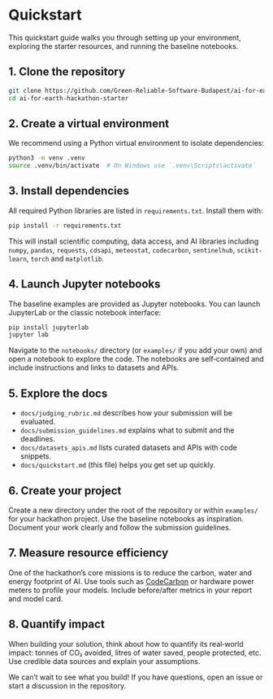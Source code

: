# Quickstart

This quickstart guide walks you through setting up your environment, exploring the starter resources, and running the baseline notebooks.

## 1. Clone the repository

```bash
git clone https://github.com/Green-Reliable-Software-Budapest/ai-for-earth-hackathon-starter.git
cd ai-for-earth-hackathon-starter
```

## 2. Create a virtual environment

We recommend using a Python virtual environment to isolate dependencies:

```bash
python3 -m venv .venv
source .venv/bin/activate  # On Windows use `.venv\Scripts\activate`
```

## 3. Install dependencies

All required Python libraries are listed in `requirements.txt`. Install them with:

```bash
pip install -r requirements.txt
```

This will install scientific computing, data access, and AI libraries including `numpy`, `pandas`, `requests`, `cdsapi`, `meteostat`, `codecarbon`, `sentinelhub`, `scikit-learn`, `torch` and `matplotlib`.

## 4. Launch Jupyter notebooks

The baseline examples are provided as Jupyter notebooks. You can launch JupyterLab or the classic notebook interface:

```bash
pip install jupyterlab
jupyter lab
```

Navigate to the `notebooks/` directory (or `examples/` if you add your own) and open a notebook to explore the code. The notebooks are self‑contained and include instructions and links to datasets and APIs.

## 5. Explore the docs

- `docs/judging_rubric.md` describes how your submission will be evaluated.
- `docs/submission_guidelines.md` explains what to submit and the deadlines.
- `docs/datasets_apis.md` lists curated datasets and APIs with code snippets.
- `docs/quickstart.md` (this file) helps you get set up quickly.

## 6. Create your project

Create a new directory under the root of the repository or within `examples/` for your hackathon project. Use the baseline notebooks as inspiration. Document your work clearly and follow the submission guidelines.

## 7. Measure resource efficiency

One of the hackathon’s core missions is to reduce the carbon, water and energy footprint of AI. Use tools such as [CodeCarbon](https://codecarbon.io) or hardware power meters to profile your models. Include before/after metrics in your report and model card.

## 8. Quantify impact

When building your solution, think about how to quantify its real‑world impact: tonnes of CO₂ avoided, litres of water saved, people protected, etc. Use credible data sources and explain your assumptions.

We can’t wait to see what you build! If you have questions, open an issue or start a discussion in the repository.
